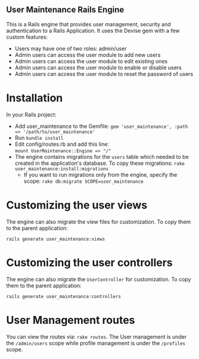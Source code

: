 ## User Maintenance Rails Engine

This is a Rails engine that provides user management, security and authentication to a Rails Application. It uses the Devise gem with a few custom features:

- Users may have one of two roles: admin/user
- Admin users can access the user module to add new users
- Admin users can access the user module to edit existing ones
- Admin users can access the user module to enable or disable users
- Admin users can access the user module to reset the password of users

# Installation
In your Rails project:

- Add user_maintenance to the Gemfile:
    `gem 'user_maintenance', :path => '/path/to/user_maintenance'`
- Run `bundle install`
- Edit config/routes.rb and add this line:    
    `mount UserMaintenance::Engine => "/"`
- The engine contains migrations for the `users` table which needed to be created in the application's database. To copy these migrations:
    `rake user_maintenance:install:migrations`
    - If you want to run migrations only from the engine, specify the scope:
        `rake db:migrate SCOPE=user_maintenance`

# Customizing the user views
The engine can also migrate the view files for customization. To copy them to the parent application:

    rails generate user_maintenance:views
    

# Customizing the user controllers
The engine can also migrate the `UserController` for customization. To copy them to the parent application:

    rails generate user_maintenance:controllers
    
# User Management routes
You can view the routes via: `rake routes`. The User management is under the `/admin/users` scope while profile management is under the `/profiles` scope.
    
    

